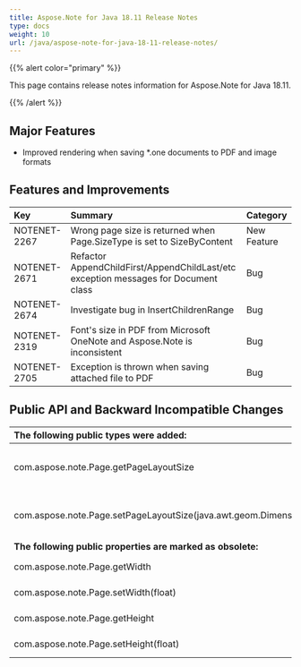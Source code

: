 ```yaml
---
title: Aspose.Note for Java 18.11 Release Notes
type: docs
weight: 10
url: /java/aspose-note-for-java-18-11-release-notes/
---
```


{{% alert color="primary" %}} 

This page contains release notes information for Aspose.Note for Java 18.11.

{{% /alert %}} 
## **Major Features**
- Improved rendering when saving *.one documents to PDF and image formats
## **Features and Improvements**


|**Key**|**Summary**|**Category**|
| :- | :- | :- |
|NOTENET-2267|Wrong page size is returned when Page.SizeType is set to SizeByContent|New Feature|
|NOTENET-2671|Refactor AppendChildFirst/AppendChildLast/etc exception messages for Document class|Bug|
|NOTENET-2674|Investigate bug in InsertChildrenRange|Bug|
|NOTENET-2319|Font's size in PDF from Microsoft OneNote and Aspose.Note is inconsistent|Bug|
|NOTENET-2705|Exception is thrown when saving attached file to PDF|Bug|

## **Public API and Backward Incompatible Changes**


|**The following public types were added:**|**Description**|
| :- | :- |
|com.aspose.note.Page.getPageLayoutSize|Gets page's layout size displayed in the editor.|
|com.aspose.note.Page.setPageLayoutSize(java.awt.geom.Dimension2D)|Sets page's layout size displayed in the editor.|
|**The following public properties are marked as obsolete:**|**Description**|
|com.aspose.note.Page.getWidth|Gets the width.|
|com.aspose.note.Page.setWidth(float)|Sets the width.|
|com.aspose.note.Page.getHeight|Gets the height.|
|com.aspose.note.Page.setHeight(float)|Sets the height.|

